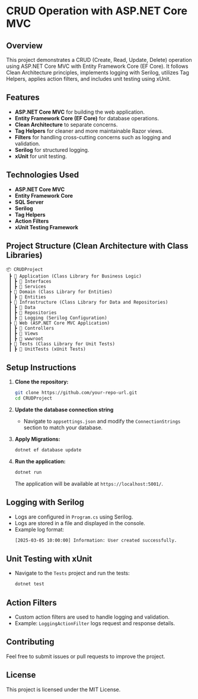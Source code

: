 # CRUD Operation with ASP.NET Core MVC

## Overview
This project demonstrates a CRUD (Create, Read, Update, Delete) operation using ASP.NET Core MVC with Entity Framework Core (EF Core). It follows Clean Architecture principles, implements logging with Serilog, utilizes Tag Helpers, applies action filters, and includes unit testing using xUnit.

## Features
- **ASP.NET Core MVC** for building the web application.
- **Entity Framework Core (EF Core)** for database operations.
- **Clean Architecture** to separate concerns.
- **Tag Helpers** for cleaner and more maintainable Razor views.
- **Filters** for handling cross-cutting concerns such as logging and validation.
- **Serilog** for structured logging.
- **xUnit** for unit testing.

## Technologies Used
- **ASP.NET Core MVC**
- **Entity Framework Core**
- **SQL Server**
- **Serilog**
- **Tag Helpers**
- **Action Filters**
- **xUnit Testing Framework**

## Project Structure (Clean Architecture with Class Libraries)
```
📦 CRUDProject
 ┣ 📂 Application (Class Library for Business Logic)
 ┃ ┣ 📂 Interfaces
 ┃ ┣ 📂 Services
 ┣ 📂 Domain (Class Library for Entities)
 ┃ ┣ 📂 Entities
 ┣ 📂 Infrastructure (Class Library for Data and Repositories)
 ┃ ┣ 📂 Data
 ┃ ┣ 📂 Repositories
 ┃ ┣ 📂 Logging (Serilog Configuration)
 ┣ 📂 Web (ASP.NET Core MVC Application)
 ┃ ┣ 📂 Controllers
 ┃ ┣ 📂 Views
 ┃ ┣ 📂 wwwroot
 ┣ 📂 Tests (Class Library for Unit Tests)
 ┃ ┣ 📂 UnitTests (xUnit Tests)
```

## Setup Instructions
1. **Clone the repository:**
   ```sh
   git clone https://github.com/your-repo-url.git
   cd CRUDProject
   ```

2. **Update the database connection string**
   - Navigate to `appsettings.json` and modify the `ConnectionStrings` section to match your database.

3. **Apply Migrations:**
   ```sh
   dotnet ef database update
   ```

4. **Run the application:**
   ```sh
   dotnet run
   ```
   The application will be available at `https://localhost:5001/`.

## Logging with Serilog
- Logs are configured in `Program.cs` using Serilog.
- Logs are stored in a file and displayed in the console.
- Example log format:
  ```sh
  [2025-03-05 10:00:00] Information: User created successfully.
  ```

## Unit Testing with xUnit
- Navigate to the `Tests` project and run the tests:
  ```sh
  dotnet test
  ```

## Action Filters
- Custom action filters are used to handle logging and validation.
- Example: `LoggingActionFilter` logs request and response details.

## Contributing
Feel free to submit issues or pull requests to improve the project.

## License
This project is licensed under the MIT License.

